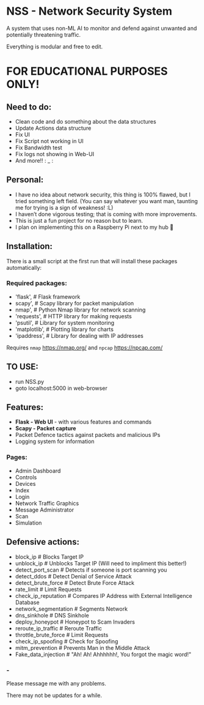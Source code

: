 
# NSS - Network Security System

A system that uses non-ML AI to monitor and defend against unwanted and potentially threatening traffic.

Everything is modular and free to edit.


# FOR EDUCATIONAL PURPOSES ONLY!


## Need to do:
- Clean code and do something about the data structures
- Update Actions data structure
- Fix UI
- Fix Script not working in UI
- Fix Bandwidth test
- Fix logs not showing in Web-UI
- And more!! : _ :

## Personal:
- I have no idea about network security, this thing is 100% flawed, but I tried something left field. (You can say whatever you want man, taunting me for trying is a sign of weakness! :L)
- I haven’t done vigorous testing; that is coming with more improvements.
- This is just a fun project for no reason but to learn.
- I plan on implementing this on a Raspberry Pi next to my hub 🙂

## Installation:
There is a small script at the first run that will install these packages automatically:

### Required packages:
- 'flask',  # Flask framework
- scapy',  # Scapy library for packet manipulation
- nmap',  # Python Nmap library for network scanning
- 'requests',  # HTTP library for making requests
- 'psutil',  # Library for system monitoring
- 'matplotlib',  # Plotting library for charts
- 'ipaddress',  # Library for dealing with IP addresses

Requires `nmap` https://nmap.org/ and `npcap` https://npcap.com/


## TO USE:
- run NSS.py
- goto localhost:5000 in web-browser

## Features:
- **Flask - Web UI** - with various features and commands
- **Scapy - Packet capture**
- Packet Defence tactics against packets and malicious IPs
- Logging system for information

### Pages:
- Admin Dashboard
- Controls
- Devices
- Index
- Login
- Network Traffic Graphics
- Message Administrator
- Scan
- Simulation

## Defensive actions:
- block_ip # Blocks Target IP
- unblock_ip # Unblocks Target IP (Will need to impliment this better!)
- detect_port_scan # Detects if someone is port scanning you
- detect_ddos # Detect Denial of Service Attack
- detect_brute_force # Detect Brute Force Attack
- rate_limit # Limit Requests
- check_ip_reputation # Compares IP Address with External Intelligence Database
- network_segmentation # Segments Network
- dns_sinkhole # DNS Sinkhole
- deploy_honeypot # Honeypot to Scam Invaders
- reroute_ip_traffic # Reroute Traffic
- throttle_brute_force # Limit Requests
- check_ip_spoofing # Check for Spoofing
- mitm_prevention # Prevents Man in the Middle Attack
- Fake_data_injection # "Ah! Ah! Ahhhhhh!, You forgot the magic word!"

### -

Please message me with any problems.

There may not be updates for a while.
